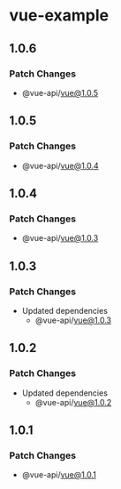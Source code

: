 # vue-example

## 1.0.6

### Patch Changes

- @vue-api/vue@1.0.5

## 1.0.5

### Patch Changes

- @vue-api/vue@1.0.4

## 1.0.4

### Patch Changes

- @vue-api/vue@1.0.3

## 1.0.3

### Patch Changes

- Updated dependencies
  - @vue-api/vue@1.0.3

## 1.0.2

### Patch Changes

- Updated dependencies
  - @vue-api/vue@1.0.2

## 1.0.1

### Patch Changes

- @vue-api/vue@1.0.1
